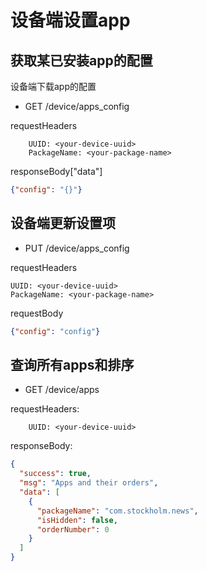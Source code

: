 # 设备端设置app

## 获取某已安装app的配置
设备端下载app的配置

* GET /device/apps_config

requestHeaders
```
	UUID: <your-device-uuid>
	PackageName: <your-package-name>
```

responseBody["data"]
```json
{"config": "{}"}
```

## 设备端更新设置项

* PUT /device/apps_config

requestHeaders
```
UUID: <your-device-uuid>
PackageName: <your-package-name>
```

requestBody
```json
{"config": "config"}
```

## 查询所有apps和排序

* GET /device/apps

requestHeaders:

```
	UUID: <your-device-uuid>
```

responseBody:
```json
{
  "success": true,
  "msg": "Apps and their orders",
  "data": [
    {
      "packageName": "com.stockholm.news",
      "isHidden": false,
      "orderNumber": 0
    }
  ]
}
